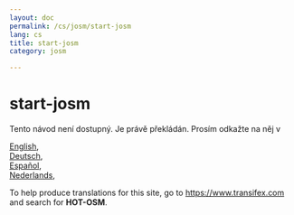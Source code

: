 ```yaml
---
layout: doc
permalink: /cs/josm/start-josm
lang: cs
title: start-josm
category: josm

---
```


start-josm  
=================  

Tento návod není dostupný. Je právě překládán. Prosím odkažte na něj v   

[English](/en/josm/start-josm/),   
[Deutsch](/de/josm/start-josm/),  
[Español](/es/josm/start-josm/),  
[Nederlands](/nl_NL/josm/start-josm/),  

To help produce translations for this site, go to <https://www.transifex.com> and search for **HOT-OSM**.  

<!-- hidden text -->

